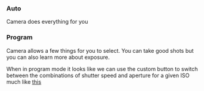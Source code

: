 ### Auto
Camera does everything for you

### Program
Camera allows a few things for you to select. You can take good shots but you can also learn more about exposure.

When in program mode it looks like we can use the custom button to switch between the combinations of shutter speed and aperture for a given ISO much like [this](https://www.linkedin.com/learning/photography-foundations-exposure-part-1/changing-shutter-speed-and-aperture-2?autoSkip=true&autoplay=true&resume=false&u=57684225)

